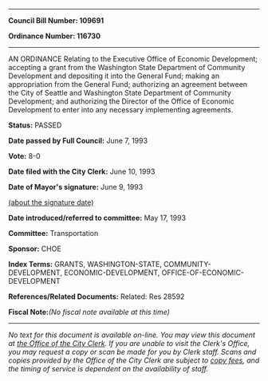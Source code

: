 

********

**Council Bill Number: 109691**
   
**Ordinance Number: 116730**
********

 AN ORDINANCE Relating to the Executive Office of Economic Development; accepting a grant from the Washington State Department of Community Development and depositing it into the General Fund; making an appropriation from the General Fund; authorizing an agreement between the City of Seattle and Washington State Department of Community Development; and authorizing the Director of the Office of Economic Development to enter into any necessary implementing agreements.

**Status:** PASSED
   
**Date passed by Full Council:** June 7, 1993
   
**Vote:** 8-0
   
**Date filed with the City Clerk:** June 10, 1993
   
**Date of Mayor's signature:** June 9, 1993
   
[(about the signature date)](/~public/approvaldate.htm)
   
   
   
**Date introduced/referred to committee:** May 17, 1993
   
**Committee:** Transportation
   
**Sponsor:** CHOE
   
   
**Index Terms:** GRANTS, WASHINGTON-STATE, COMMUNITY-DEVELOPMENT, ECONOMIC-DEVELOPMENT, OFFICE-OF-ECONOMIC-DEVELOPMENT

**References/Related Documents:** Related: Res 28592

**Fiscal Note:**_(No fiscal note available at this time)_
********

_No text for this document is available on-line. You may view this document at [the Office of the City Clerk](http://www.seattle.gov/leg/clerk/contactUs.htm). If you are unable to visit the Clerk's Office, you may request a copy or scan be made for you by Clerk staff. Scans and copies provided by the Office of the City Clerk are subject to [copy fees](http://clerk.seattle.gov/~public/clerkfees.htm), and the timing of service is dependent on the availability of staff._

